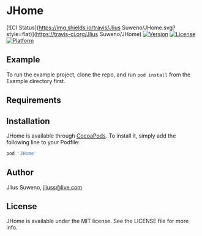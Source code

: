 # JHome

[![CI Status](https://img.shields.io/travis/Jlius Suweno/JHome.svg?style=flat)](https://travis-ci.org/Jlius Suweno/JHome)
[![Version](https://img.shields.io/cocoapods/v/JHome.svg?style=flat)](https://cocoapods.org/pods/JHome)
[![License](https://img.shields.io/cocoapods/l/JHome.svg?style=flat)](https://cocoapods.org/pods/JHome)
[![Platform](https://img.shields.io/cocoapods/p/JHome.svg?style=flat)](https://cocoapods.org/pods/JHome)

## Example

To run the example project, clone the repo, and run `pod install` from the Example directory first.

## Requirements

## Installation

JHome is available through [CocoaPods](https://cocoapods.org). To install
it, simply add the following line to your Podfile:

```ruby
pod 'JHome'
```

## Author

Jlius Suweno, jliuss@live.com

## License

JHome is available under the MIT license. See the LICENSE file for more info.
